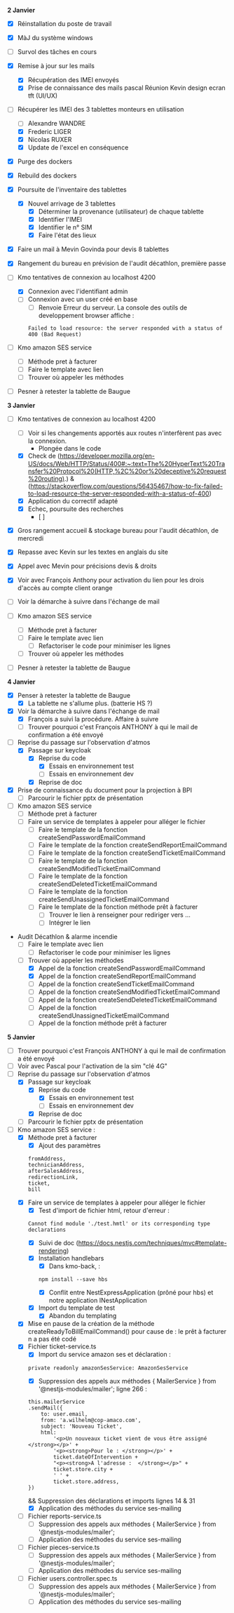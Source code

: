 **2 Janvier**
- [x] Réinstallation du poste de travail
- [x] MàJ du système windows
- [ ] Survol des tâches en cours 
- [x] Remise à jour sur les mails
    - [x] Récupération des IMEI envoyés
    - [x] Prise de connaissance des mails pascal
    Réunion Kevin design ecran tft (UI/UX)
- [ ] Récupérer les IMEI des 3 tablettes monteurs en utilisation
    - [ ] Alexandre WANDRE
    - [x] Frederic LIGER 
    - [x] Nicolas RUXER
    - [x] Update de l'excel en conséquence
- [x] Purge des dockers
- [x] Rebuild des dockers
- [x] Poursuite de l'inventaire des tablettes
    - [x] Nouvel arrivage de 3 tablettes
        - [x] Déterminer la provenance (utilisateur) de chaque tablette
        - [x] Identifier l'IMEI
        - [x] Identifier le n° SIM
        - [x] Faire l'état des lieux
- [x] Faire un mail à Mevin Govinda pour devis 8 tablettes
- [x] Rangement du bureau en prévision de l'audit décathlon, première passe
- [ ] Kmo tentatives de connexion au localhost 4200
    - [x] Connexion avec l'identifiant admin
    - [ ] Connexion avec un user créé en base
        - [ ] Renvoie Erreur du serveur. La console des outils de developpement browser affiche :
        ```
        Failed to load resource: the server responded with a status of 400 (Bad Request)
        ```
- [ ] Kmo amazon SES service
    - [ ] Méthode pret à facturer 
    - [ ] Faire le template avec lien
    - [ ] Trouver où appeler les méthodes
- [ ] Pesner à retester la tablette de Baugue


**3 Janvier**
- [ ] Kmo tentatives de connexion au localhost 4200 
    - [ ] Voir si les changements apportés aux routes n'interfèrent pas avec la connexion. 
        - Plongée dans le code
    - [x] Check de (https://developer.mozilla.org/en-US/docs/Web/HTTP/Status/400#:~:text=The%20HyperText%20Transfer%20Protocol%20(HTTP,%2C%20or%20deceptive%20request%20routing).) & (https://stackoverflow.com/questions/56435467/how-to-fix-failed-to-load-resource-the-server-responded-with-a-status-of-400)
    - [x] Application du correctif adapté
    - [x] Echec, poursuite des recherches
        - [ ]
- [x] Gros rangement accueil & stockage bureau pour l'audit décathlon, de mercredi
- [x] Repasse avec Kevin sur les textes en anglais du site
- [x] Appel avec Mevin pour précisions devis & droits
- [x] Voir avec François Anthony pour activation du lien pour les drois d'accès au compte client orange
- [ ] Voir la démarche à suivre dans l'échange de mail
- [ ] Kmo amazon SES service
    - [ ] Méthode pret à facturer 
    - [ ] Faire le template avec lien
        - [ ] Refactoriser le code pour minimiser les lignes
    - [ ] Trouver où appeler les méthodes
- [ ] Pesner à retester la tablette de Baugue


**4 Janvier**
- [x] Penser à retester la tablette de Baugue
    - [x] La tablette ne s'allume plus. (batterie HS ?)
- [x] Voir la démarche à suivre dans l'échange de mail
    - [x] François a suivi la procédure. Affaire à suivre
    - [ ] Trouver pourquoi c'est François ANTHONY à qui le mail de confirmation a été envoyé
- [ ] Reprise du passage sur l'observation d'atmos
    - [x] Passage sur keycloak
        - [x] Reprise du code
            - [x] Essais en environnement test
            - [ ] Essais en environnement dev
        - [x] Reprise de doc
- [x] Prise de connaissance du document pour la projection à BPI
    - [ ] Parcourir le fichier pptx de présentation
- [ ] Kmo amazon SES service
    - [ ] Méthode pret à facturer
    - [ ] Faire un service de templates à appeler pour alléger le fichier
        - [ ] Faire le template de la fonction createSendPasswordEmailCommand
        - [ ] Faire le template de la fonction createSendReportEmailCommand
        - [ ] Faire le template de la fonction createSendTicketEmailCommand
        - [ ] Faire le template de la fonction createSendModifiedTicketEmailCommand
        - [ ] Faire le template de la fonction createSendDeletedTicketEmailCommand
        - [ ] Faire le template de la fonction createSendUnassignedTicketEmailCommand
        - [ ] Faire le template de la fonction méthode prêt à facturer
            - [ ] Trouver le lien à renseigner pour rediriger vers ...
            - [ ] Intégrer le lien
- Audit Décathlon & alarme incendie
    - [ ] Faire le template avec lien
        - [ ] Refactoriser le code pour minimiser les lignes
    - [ ] Trouver où appeler les méthodes
        - [x] Appel de la fonction createSendPasswordEmailCommand
        - [x] Appel de la fonction createSendReportEmailCommand
        - [ ] Appel de la fonction createSendTicketEmailCommand
        - [ ] Appel de la fonction createSendModifiedTicketEmailCommand
        - [ ] Appel de la fonction createSendDeletedTicketEmailCommand
        - [ ] Appel de la fonction createSendUnassignedTicketEmailCommand
        - [ ] Appel de la fonction méthode prêt à facturer

**5 Janvier**
- [ ] Trouver pourquoi c'est François ANTHONY à qui le mail de confirmation a été envoyé
- [ ] Voir avec Pascal pour l'activation de la sim "clé 4G"
- [ ] Reprise du passage sur l'observation d'atmos
    - [x] Passage sur keycloak
        - [x] Reprise du code
            - [x] Essais en environnement test
            - [ ] Essais en environnement dev
        - [x] Reprise de doc
    - [ ] Parcourir le fichier pptx de présentation
- [ ] Kmo amazon SES service : 
    - [x] Méthode pret à facturer
        - [x] Ajout des paramètres 
        ```
        fromAddress,
        technicianAddress,
        afterSalesAddress,
        redirectionLink,
        ticket,
        bill
        ```
    - [x] Faire un service de templates à appeler pour alléger le fichier
        - [x] Test d'import de fichier html, retour d'erreur :
        ```
        Cannot find module './test.hmtl' or its corresponding type declarations
        ```
        - [x] Suivi de doc (https://docs.nestjs.com/techniques/mvc#template-rendering)
        - [x] Installation handlebars
            - [X] Dans kmo-back, :
            ```
            npm install --save hbs
            ```
            - [x] Conflit entre NestExpressApplication (prôné pour hbs) et notre application INestApplication
        - [x] Import du template de test
            - [x] Abandon du templating
    - [x] Mise en pause de la création de la méthode createReadyToBillEmailCommand() pour cause de : le prêt à facturer n a pas été codé
    - [x] Fichier ticket-service.ts
        - [x] Import du service amazon ses et déclaration : 
        ```
		private readonly amazonSesService: AmazonSesService
        ```
        - [x] Suppression des appels aux méthodes { MailerService } from '@nestjs-modules/mailer';
        ligne 266 : 
        ```
        this.mailerService
        .sendMail({
            to: user.email,
            from: 'a.wilhelm@cop-amaco.com',
            subject: 'Nouveau Ticket',
            html:
                '<p>Un nouveaux ticket vient de vous être assigné </strong></p>' +
                '<p><strong>Pour le : </strong></p>' +
                ticket.dateOfIntervention +
                "<p><strong>A l'adresse :  </strong></p>" +
                ticket.store.city +
                ' ' +
                ticket.store.address,
        })
        ```
        && Suppression des déclarations et imports lignes 14 & 31
        - [x] Application des méthodes du service ses-mailing
    - [ ] Fichier reports-service.ts
        - [ ] Suppression des appels aux méthodes { MailerService } from '@nestjs-modules/mailer';
        - [ ] Application des méthodes du service ses-mailing
    - [ ] Fichier pieces-service.ts
        - [ ] Suppression des appels aux méthodes { MailerService } from '@nestjs-modules/mailer';
        - [ ] Application des méthodes du service ses-mailing
    - [ ] Fichier users.controller.spec.ts
        - [ ] Suppression des appels aux méthodes { MailerService } from '@nestjs-modules/mailer';
        - [ ] Application des méthodes du service ses-mailing